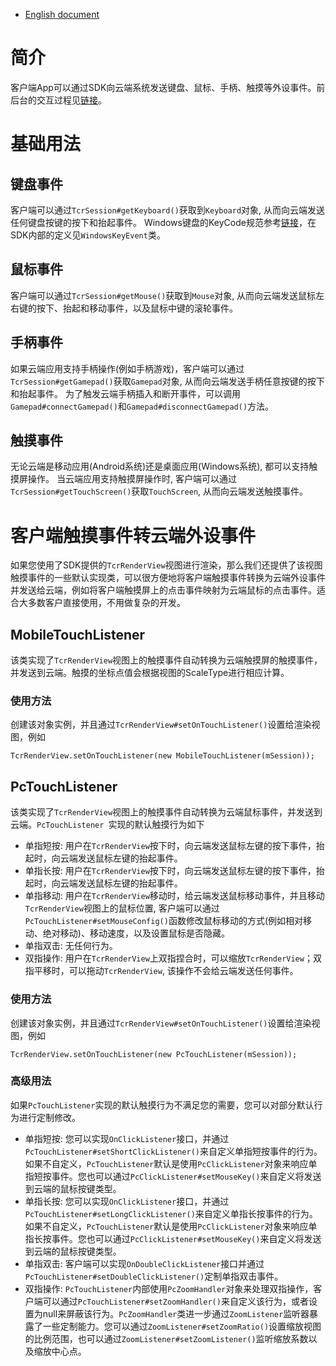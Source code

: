 - [English document](Peripheral_Interaction_Processing.md)

# 简介
客户端App可以通过SDK向云端系统发送键盘、鼠标、手柄、触摸等外设事件。前后台的交互过程见[链接](https://cloud.tencent.com/document/product/1547/102297)。

# 基础用法

## 键盘事件
客户端可以通过```TcrSession#getKeyboard()```获取到```Keyboard```对象, 从而向云端发送任何键盘按键的按下和抬起事件。
Windows键盘的KeyCode规范参考[链接](https://www.toptal.com/developers/keycode)，在SDK内部的定义见```WindowsKeyEvent```类。

## 鼠标事件
客户端可以通过```TcrSession#getMouse()```获取到```Mouse```对象, 从而向云端发送鼠标左右键的按下、抬起和移动事件，以及鼠标中键的滚轮事件。

## 手柄事件
如果云端应用支持手柄操作(例如手柄游戏)，客户端可以通过```TcrSession#getGamepad()```获取```Gamepad```对象, 从而向云端发送手柄任意按键的按下和抬起事件。
为了触发云端手柄插入和断开事件，可以调用```Gamepad#connectGamepad()```和```Gamepad#disconnectGamepad()```方法。

## 触摸事件
无论云端是移动应用(Android系统)还是桌面应用(Windows系统), 都可以支持触摸屏操作。
当云端应用支持触摸屏操作时, 客户端可以通过```TcrSession#getTouchScreen()```获取```TouchScreen```, 从而向云端发送触摸事件。

# 客户端触摸事件转云端外设事件
如果您使用了SDK提供的```TcrRenderView```视图进行渲染，那么我们还提供了该视图触摸事件的一些默认实现类，可以很方便地将客户端触摸事件转换为云端外设事件并发送给云端，例如将客户端触摸屏上的点击事件映射为云端鼠标的点击事件。适合大多数客户直接使用，不用做复杂的开发。

## MobileTouchListener
该类实现了```TcrRenderView```视图上的触摸事件自动转换为云端触摸屏的触摸事件，并发送到云端。触摸的坐标点值会根据视图的ScaleType进行相应计算。

### 使用方法
创建该对象实例，并且通过```TcrRenderView#setOnTouchListener()```设置给渲染视图，例如
```
TcrRenderView.setOnTouchListener(new MobileTouchListener(mSession));
```

## PcTouchListener
该类实现了```TcrRenderView```视图上的触摸事件自动转换为云端鼠标事件，并发送到云端。```PcTouchListener ```实现的默认触摸行为如下

- 单指短按: 用户在```TcrRenderView```按下时，向云端发送鼠标左键的按下事件，抬起时，向云端发送鼠标左键的抬起事件。
- 单指长按: 用户在```TcrRenderView```按下时，向云端发送鼠标左键的按下事件，抬起时，向云端发送鼠标左键的抬起事件。
- 单指移动: 用户在```TcrRenderView```移动时，给云端发送鼠标移动事件，并且移动```TcrRenderView```视图上的鼠标位置, 客户端可以通过```PcTouchListener#setMouseConfig()```函数修改鼠标移动的方式(例如相对移动、绝对移动)、移动速度，以及设置鼠标是否隐藏。
- 单指双击: 无任何行为。
- 双指操作: 用户在```TcrRenderView```上双指捏合时，可以缩放```TcrRenderView```；双指平移时，可以拖动```TcrRenderView```, 该操作不会给云端发送任何事件。

### 使用方法
创建该对象实例，并且通过```TcrRenderView#setOnTouchListener()```设置给渲染视图，例如
```
TcrRenderView.setOnTouchListener(new PcTouchListener(mSession));
```

### 高级用法
如果```PcTouchListener```实现的默认触摸行为不满足您的需要，您可以对部分默认行为进行定制修改。

- 单指短按: 您可以实现```OnClickListener```接口，并通过```PcTouchListener#setShortClickListener()```来自定义单指短按事件的行为。如果不自定义，```PcTouchListener```默认是使用```PcClickListener```对象来响应单指短按事件。您也可以通过```PcClickListener#setMouseKey()```来自定义将发送到云端的鼠标按键类型。
- 单指长按: 您可以实现```OnClickListener```接口，并通过```PcTouchListener#setLongClickListener()```来自定义单指长按事件的行为。如果不自定义，```PcTouchListener```默认是使用```PcClickListener```对象来响应单指长按事件。您也可以通过```PcClickListener#setMouseKey()```来自定义将发送到云端的鼠标按键类型。
- 单指双击: 客户端可以实现```OnDoubleClickListener```接口并通过```PcTouchListener#setDoubleClickListener()```定制单指双击事件。
- 双指操作: ```PcTouchListener```内部使用```PcZoomHandler```对象来处理双指操作，客户端可以通过```PcTouchListener#setZoomHandler()```来自定义该行为，或者设置为null来屏蔽该行为。```PcZoomHandler```类进一步通过```ZoomListener```监听器暴露了一些定制能力。您可以通过```ZoomListener#setZoomRatio()```设置缩放视图的比例范围，也可以通过```ZoomListener#setZoomListener()```监听缩放系数以及缩放中心点。
